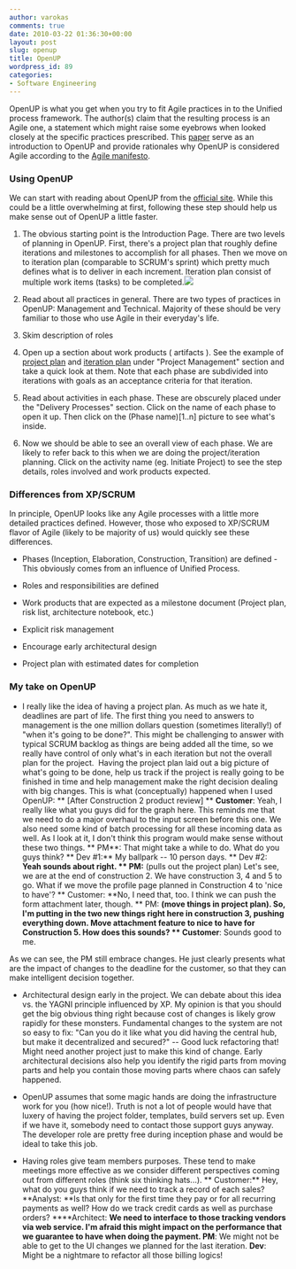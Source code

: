 ```yaml
---
author: varokas
comments: true
date: 2010-03-22 01:36:30+00:00
layout: post
slug: openup
title: OpenUP
wordpress_id: 89
categories:
- Software Engineering
---
```


OpenUP is what you get when you try to fit Agile practices in to the Unified process framework. The author(s) claim that the resulting process is an Agile one, a statement which might raise some eyebrows when looked closely at the specific practices prescribed. This [paper](https://docs.google.com/viewer?url=http://www.eclipse.org/epf/general/OpenUP.pdf) serve as an introduction to OpenUP and provide rationales why OpenUP is considered Agile according to the [Agile manifesto](http://agilemanifesto.org/).


### Using OpenUP


We can start with reading about OpenUP from the [official site](http://epf.eclipse.org/wikis/openup/). While this could be a little overwhelming at first, following these step should help us make sense out of OpenUP a little faster.



	
  1. The obvious starting point is the Introduction Page. There are two levels of planning in OpenUP. First, there's a project plan that roughly define iterations and milestones to accomplish for all phases. Then we move on to iteration plan (comparable to SCRUM's sprint) which pretty much defines what is to deliver in each increment. Iteration plan consist of multiple work items (tasks) to be completed.![](http://epf.eclipse.org/wikis/openup/publish.openup.base/guidances/supportingmaterials/resources/three_layers.jpg)

	
  2. Read about all practices in general. There are two types of practices in OpenUP: Management and Technical. Majority of these should be very familiar to those who use Agile in their everyday's life.

	
  3. Skim description of roles

	
  4. Open up a section about work products ( artifacts ). See the example of [project plan](http://epf.eclipse.org/wikis/openup/practice.mgmt.risk_value_lifecycle.base/guidances/examples/project_plan_E5DC99B6.html) and [iteration plan](http://epf.eclipse.org/wikis/openup/practice.mgmt.iterative_dev.base/guidances/examples/iteration_plan_58A0B3FF.html) under "Project Management" section and take a quick look at them. Note that each phase are subdivided into iterations with goals as an acceptance criteria for that iteration.

	
  5. Read about activities in each phase. These are obscurely placed under the "Delivery Processes" section. Click on the name of each phase to open it up. Then click on the (Phase name)[1..n] picture to see what's inside.

	
  6. Now we should be able to see an overall view of each phase. We are likely to refer back to this when we are doing the project/iteration planning. Click on the activity name (eg. Initiate Project) to see the step details, roles involved and work products expected.




### Differences from XP/SCRUM


In principle, OpenUP looks like any Agile processes with a little more detailed practices defined. However, those who exposed to XP/SCRUM flavor of Agile (likely to be majority of us) would quickly see these differences.



	
  * Phases (Inception, Elaboration, Construction, Transition) are defined - This obviously comes from an influence of Unified Process.

	
  * Roles and responsibilities are defined

	
  * Work products that are expected as a milestone document (Project plan, risk list, architecture notebook, etc.)

	
  * Explicit risk management

	
  * Encourage early architectural design

	
  * Project plan with estimated dates for completion




### My take on OpenUP





	
  * I really like the idea of having a project plan. As much as we hate it, deadlines are part of life. The first thing you need to answers to management is the one million dollars question (sometimes literally!) of "when it's going to be done?". This might be challenging to answer with typical SCRUM backlog as things are being added all the time, so we really have control of only what's in each iteration but not the overall plan for the project.  Having the project plan laid out a big picture of what's going to be done, help us track if the project is really going to be finished in time and help management make the right decision dealing with big changes. This is what (conceptually) happened when I used OpenUP:
**
[After Construction 2 product review]
** **Customer**: Yeah, I really like what you guys did for the graph here. This reminds me that we need to do a major overhaul to the input screen before this one. We also need some kind of batch processing for all these incoming data as well. As I look at it, I don't think this program would make sense without these two things.
** PM**: That might take a while to do. What do you guys think?
** Dev #1:** My ballpark -- 10 person days.
** Dev #2: **Yeah sounds about right.
** PM:** (pulls out the project plan) Let's see, we are at the end of construction 2. We have construction 3, 4 and 5 to go. What if we move the profile page planned in Construction 4 to 'nice to have'?
** Customer: **No, I need that, too. I think we can push the form attachment later, though.
** PM: **(move things in project plan). So, I'm putting in the two new things right here in construction 3, pushing everything down. Move attachment feature to nice to have for Construction 5. How does this sounds?
** Customer**: Sounds good to me.

As we can see, the PM still embrace changes. He just clearly presents what are the impact of changes to the deadline for the customer, so that they can make intelligent decision together.

	
  * Architectural design early in the project. We can debate about this idea vs. the YAGNI principle influenced by XP. My opinion is that you should get the big obvious thing right because cost of changes is likely grow rapidly for these monsters. Fundamental changes to the system are not so easy to fix: "Can you do it like what you did having the central hub, but make it decentralized and secured?" -- Good luck refactoring that! Might need another project just to make this kind of change. Early architectural decisions also help you identify the rigid parts from moving parts and help you contain those moving parts where chaos can safely happened.

	
  * OpenUP assumes that some magic hands are doing the infrastructure work for you (how nice!). Truth is not a lot of people would have that luxery of having the project folder, templates, build servers set up. Even if we have it, somebody need to contact those support guys anyway. The developer role are pretty free during inception phase and would be ideal to take this job.

	
  * Having roles give team members purposes. These tend to make meetings more effective as we consider different perspectives coming out from different roles (think six thinking hats...).
**
Customer:** Hey, what do you guys think if we need to track a record of each sales?
**Analyst: **Is that only for the first time they pay or for all recurring payments as well? How do we track credit cards as well as purchase orders?
****Architect: **We need to interface to those tracking vendors via web service. I'm afraid this might impact on the performance that we guarantee to have when doing the payment.
PM**: We might not be able to get to the UI changes we planned for the last iteration.
**Dev**: Might be a nightmare to refactor all those billing logics!


